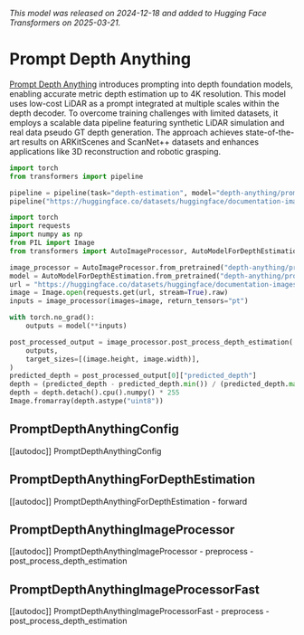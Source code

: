 <!--Copyright 2024 The HuggingFace Team. All rights reserved.

Licensed under the Apache License, Version 2.0 (the "License"); you may not use this file except in compliance with
the License. You may obtain a copy of the License at

http://www.apache.org/licenses/LICENSE-2.0

Unless required by applicable law or agreed to in writing, software distributed under the License is distributed on
an "AS IS" BASIS, WITHOUT WARRANTIES OR CONDITIONS OF ANY KIND, either express or implied. See the License for the
specific language governing permissions and limitations under the License.

⚠️ Note that this file is in Markdown but contain specific syntax for our doc-builder (similar to MDX) that may not be
rendered properly in your Markdown viewer.

-->
*This model was released on 2024-12-18 and added to Hugging Face Transformers on 2025-03-21.*

# Prompt Depth Anything

[Prompt Depth Anything](https://huggingface.co/papers/2412.14015) introduces prompting into depth foundation models, enabling accurate metric depth estimation up to 4K resolution. This model uses low-cost LiDAR as a prompt integrated at multiple scales within the depth decoder. To overcome training challenges with limited datasets, it employs a scalable data pipeline featuring synthetic LiDAR simulation and real data pseudo GT depth generation. The approach achieves state-of-the-art results on ARKitScenes and ScanNet++ datasets and enhances applications like 3D reconstruction and robotic grasping.

```py
import torch
from transformers import pipeline

pipeline = pipeline(task="depth-estimation", model="depth-anything/prompt-depth-anything-vits-hf", dtype="auto")
pipeline("https://huggingface.co/datasets/huggingface/documentation-images/resolve/main/pipeline-cat-chonk.jpeg")
```

</hfoption>
<hfoption id="AutoModel">

```python
import torch
import requests
import numpy as np
from PIL import Image
from transformers import AutoImageProcessor, AutoModelForDepthEstimation

image_processor = AutoImageProcessor.from_pretrained("depth-anything/prompt-depth-anything-vits-hf")
model = AutoModelForDepthEstimation.from_pretrained("depth-anything/prompt-depth-anything-vits-hf", dtype="auto")
url = "https://huggingface.co/datasets/huggingface/documentation-images/resolve/main/pipeline-cat-chonk.jpeg"
image = Image.open(requests.get(url, stream=True).raw)
inputs = image_processor(images=image, return_tensors="pt")

with torch.no_grad():
    outputs = model(**inputs)

post_processed_output = image_processor.post_process_depth_estimation(
    outputs,
    target_sizes=[(image.height, image.width)],
)
predicted_depth = post_processed_output[0]["predicted_depth"]
depth = (predicted_depth - predicted_depth.min()) / (predicted_depth.max() - predicted_depth.min())
depth = depth.detach().cpu().numpy() * 255
Image.fromarray(depth.astype("uint8"))
```

</hfoption>
</hfoptions>

## PromptDepthAnythingConfig

[[autodoc]] PromptDepthAnythingConfig

## PromptDepthAnythingForDepthEstimation

[[autodoc]] PromptDepthAnythingForDepthEstimation
    - forward

## PromptDepthAnythingImageProcessor

[[autodoc]] PromptDepthAnythingImageProcessor
    - preprocess
    - post_process_depth_estimation

## PromptDepthAnythingImageProcessorFast

[[autodoc]] PromptDepthAnythingImageProcessorFast
    - preprocess
    - post_process_depth_estimation